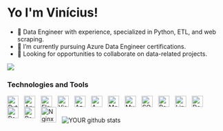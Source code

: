 # Yo I'm Vinícius!

- 🔭 Data Engineer with experience, specialized in Python, ETL, and web scraping.
- 🌱 I’m currently pursuing Azure Data Engineer certifications.
- 👯 Looking for opportunities to collaborate on data-related projects.

[<img src="https://img.shields.io/badge/linkedin-%230077B5.svg?&style=for-the-badge&logo=linkedin&logoColor=white" />](https://www.linkedin.com/in/viniciusraony/)

### Technologies and Tools

<img align="left" alt="Python" width="26px" src="https://cdn.jsdelivr.net/gh/devicons/devicon@latest/icons/python/python-original.svg" style="padding-right:10px;" target="_blank" rel="noreferrer noopener" />
<img align="left" alt="Apache Spark" width="26px" src="https://cdn.jsdelivr.net/gh/devicons/devicon@latest/icons/apachespark/apachespark-original.svg" style="padding-right:10px;" target="_blank" rel="noreferrer noopener" />
<img align="left" alt="Flask" width="26px" src="https://cdn.jsdelivr.net/gh/devicons/devicon@latest/icons/flask/flask-original.svg" style="padding-right:10px;" target="_blank" rel="noreferrer noopener" />
<img align="left" alt="Visual Studio Code" width="26px" src="https://cdn.jsdelivr.net/gh/devicons/devicon/icons/vscode/vscode-original.svg" style="padding-right:10px;" target="_blank" rel="noreferrer noopener" />
<img align="left" alt="Azure" width="26px" src="https://cdn.jsdelivr.net/gh/devicons/devicon@latest/icons/azure/azure-original.svg" style="padding-right:10px;" target="_blank" rel="noreferrer noopener" />
<img align="left" alt="AWS" width="26px" src="https://cdn.jsdelivr.net/gh/devicons/devicon@latest/icons/amazonwebservices/amazonwebservices-original-wordmark.svg" style="padding-right:10px;" target="_blank" rel="noreferrer noopener" />
<img align="left" alt="MongoDB" width="26px" src="https://cdn.jsdelivr.net/gh/devicons/devicon/icons/mongodb/mongodb-original.svg" style="padding-right:10px;" target="_blank" rel="noreferrer noopener" />
<img align="left" alt="MySQL" width="26px" src="https://cdn.jsdelivr.net/gh/devicons/devicon/icons/mysql/mysql-original.svg" style="padding-right:10px;" target="_blank" rel="noreferrer noopener" />
<img align="left" alt="SQL Server" width="26px" src="https://cdn.jsdelivr.net/gh/devicons/devicon@latest/icons/microsoftsqlserver/microsoftsqlserver-original.svg" style="padding-right:10px;" target="_blank" rel="noreferrer noopener" />
<img align="left" alt="Postgres" width="26px" src="https://cdn.jsdelivr.net/gh/devicons/devicon@latest/icons/postgresql/postgresql-original.svg" style="padding-right:10px;" target="_blank" rel="noreferrer noopener" />
<img align="left" alt="Linux" width="26px" src="https://cdn.jsdelivr.net/gh/devicons/devicon@latest/icons/linux/linux-original.svg" style="padding-right:10px;" target="_blank" rel="noreferrer noopener" />
<img align="left" alt="Docker" width="26px" src="https://cdn.jsdelivr.net/gh/devicons/devicon/icons/docker/docker-original.svg" style="padding-right:10px;" target="_blank" rel="noreferrer noopener" />
<img align="left" alt="Postman" width="26px" src="https://cdn.jsdelivr.net/gh/devicons/devicon@latest/icons/postman/postman-original.svg" style="padding-right:10px;" target="_blank" rel="noreferrer noopener" />
<img align="left" alt="RabbitMQ" width="26px" src="https://cdn.jsdelivr.net/gh/devicons/devicon@latest/icons/rabbitmq/rabbitmq-original.svg" style="padding-right:10px;" target="_blank" rel="noreferrer noopener" />
<img align="left" alt="Nginx" width="36px" src="https://cdn.jsdelivr.net/gh/devicons/devicon@latest/icons/nginx/nginx-original.svg" style="padding-right:10px;" target="_blank" rel="noreferrer noopener" />
      
<br />
<br />

![YOUR github stats](https://github-readme-stats.vercel.app/api?username=ViniciusRaony)

